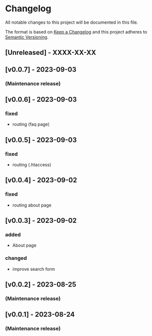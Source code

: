 # Changelog

All notable changes to this project will be documented in this file.

The format is based on [Keep a Changelog](http://keepachangelog.com/en/1.0.0/) and this project adheres to [Semantic Versioning](http://semver.org/spec/v2.0.0.html).

## [Unreleased] - XXXX-XX-XX

## [v0.0.7] -  2023-09-03
### (Maintenance release)


## [v0.0.6] -  2023-09-03
### fixed
- routing (faq page)


## [v0.0.5] -  2023-09-03
### fixed
- routing (.htaccess)


## [v0.0.4] -  2023-09-02
### fixed
- routing about page


## [v0.0.3] -  2023-09-02
### added
- About page
### changed
- improve search form


## [v0.0.2] -  2023-08-25
### (Maintenance release)


## [v0.0.1] -  2023-08-24
### (Maintenance release)
